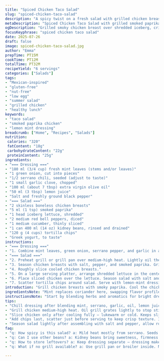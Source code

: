 ```yaml
---
title: "Spiced Chicken Taco Salad"
slug: "spiced-chicken-taco-salad"
description: "A spicy twist on a fresh salad with grilled chicken breasts seasoned with smoked paprika. Includes shredded iceberg lettuce, diced red bell peppers, sliced cucumbers, and canned kidney beans. Tossed with a lemon-mint dressing featuring fresh mint, green onions, and a touch of serrano pepper. Served with crunchy tortilla chips and a dollop of Greek yogurt. Gluten-free, nut-free, and egg-free option. Preparation involves grilling chicken, assembling fresh veggies, and blending a zesty dressing. Cooling the chicken before slicing helps keep textures crisp and flavors distinct."
metaDescription: "Spiced Chicken Taco Salad with grilled smoked paprika chicken, crunchy tortilla chips, lemon-mint dressing, kidney beans, cucumber, red bell peppers. Gluten-free, nut-free."
ogDescription: "Grilled smoky chicken breast over shredded iceberg, crisp peppers, cucumber, kidney beans, tortilla chips. Lemon-mint dressing with a serrano kick. Light, crunchy, fresh."
focusKeyphrase: "spiced chicken taco salad"
date: 2025-07-26
draft: false
image: spiced-chicken-taco-salad.jpg
author: "Emma"
prepTime: PT15M
cookTime: PT12M
totalTime: PT32M
recipeYield: "6 servings"
categories: ["Salads"]
tags:
- "Mexican-inspired"
- "gluten-free"
- "nut-free"
- "low egg"
- "summer salad"
- "grilled chicken"
- "healthy lunch"
keywords:
- "taco salad"
- "smoked paprika chicken"
- "lemon mint dressing"
breadcrumb: ["Home", "Recipes", "Salads"]
nutrition: 
 calories: "320"
 fatContent: "18g"
 carbohydrateContent: "22g"
 proteinContent: "25g"
ingredients:
- "=== Dressing ==="
- "180 ml (3/4 cup) fresh mint leaves (stems and/or leaves)"
- "1 green onion, cut into pieces"
- "1/2 serrano chili, seeded (adjust to taste)"
- "1 small garlic clove, chopped"
- "100 ml (about 7 tbsp) extra virgin olive oil"
- "50 ml (3 tbsp) lemon juice"
- "Salt and freshly ground black pepper"
- "=== Salad ==="
- "2 skinless boneless chicken breasts"
- "5 ml (1 tsp) smoked paprika"
- "1 head iceberg lettuce, shredded"
- "2 medium red bell peppers, diced"
- "1 medium cucumber, thinly sliced"
- "1 can 400 ml (14 oz) kidney beans, rinsed and drained"
- "120 g (4 cups) tortilla chips"
- "Greek yogurt, to taste"
instructions:
- "=== Dressing ==="
- "1. Combine mint leaves, green onion, serrano pepper, and garlic in a food processor. Season with salt and pepper. Pulse until finely chopped. Add olive oil and lemon juice. Blend until combined. Chill the dressing until ready to use."
- "=== Salad ==="
- "2. Preheat grill or grill pan over medium-high heat. Lightly oil the grates."
- "3. Season chicken breasts with salt, pepper, and smoked paprika. Grill about 6-7 minutes per side, until cooked through. Remove from heat and let rest until lukewarm. Wrap and refrigerate for 45 minutes to cool."
- "4. Roughly slice cooled chicken breasts."
- "5. On a large serving platter, arrange shredded lettuce in the center. Scatter red bell pepper, cucumber slices, kidney beans around edges."
- "6. Place sliced chicken over the lettuce. Season salad with salt and pepper to preference."
- "7. Scatter tortilla chips around salad. Serve with lemon-mint dressing and a side of Greek yogurt. Allow each person to build their own portions."
introduction: "Grill chicken breasts with smoky paprika. Cool the chicken before slicing. Shred crisp iceberg, dice sweet red peppers, slice cool cucumber. Use kidney beans instead of black beans for a fresh touch. A lemony dressing with mint and serrano adds herbaceous heat. Toss crunchy tortilla chips at the end. Greek yogurt for creaminess instead of sour cream. The salad assembles fast once ingredients are prepped. Mix textures: soft, crisp, creamy, and crunchy. A light meal with bursts of bright flavors, ideal for summer nights or quick lunches. No nuts, gluten-free, and egg-free for simpler allergies. Layer the plate first then drizzle, or serve dressing on the side if preferred. Let guests create their bites. Balanced and punchy."
ingredientsNote: "Mint replaces coriander here, swapping flavor profiles from earthy to fresh and cooling. Serrano pepper adds a milder heat than jalapeño used originally but keeps spice alive. Smoked paprika in place of chili powder for a woodsy flavored rub on chicken breasts. Iceberg lettuce instead of romaine for extra crunch and crispness. Red bell peppers and cucumber replace tomatoes and avocado. Kidney beans instead of black beans bring sweetness and texture. Olive oil used for dressing over canola, giving a fruitier note. Lemon juice stands in for lime, adding brightness but with slight tartness difference. Greek yogurt replaces sour cream with tang and creaminess. Tortilla chips swapped out for a similar crunchy option but measured slightly higher in quantity to satisfy more crunch lovers. Proportions reduced or increased by about 30% to adjust to servings and flavor balance shifts. No nuts or gluten kept intact to follow dietary restrictions."
instructionsNote: "Start by blending herbs and aromatics for bright dressing; chill to let flavors meld and thicken slightly. Meanwhile, preheat grill to medium-high, slightly less intense than high to avoid burning paprika-sprinkled chicken. Season chicken simply with salt, pepper, and smoked paprika. Grill 6-7 minutes each side, checking doneness carefully to avoid dryness. Cool chicken substantially to maintain firm texture upon slicing — plastic wrap tightly after resting prevents moisture loss in fridge for 45 minutes. Salad assembly in layers: shredded lettuce forms base, then vegetables scattered neatly around, beans next, then sliced chicken placed on top. Salt and pepper sprinkled over salad components for uniform seasoning. Chips added last for crunch to avoid sogginess. Dressing served chilled alongside for drizzling or dipping. Greek yogurt spooned generously next to salad for creamy contrast. Guests encouraged to build their own to control how much dressing and crunch each bite holds. Timing adjusted slightly — total cook and prep time shifts by 3 to 5 minutes compared to original for grilling and cooling steps. The overall process is simplified and the ingredients adjusted for a new flavor profile but same efficiency."
tips:
- "Chill dressing after blending mint, serrano, garlic, oil, lemon juice. Let flavors intensify, thicken slightly. Use food processor pulse. Ice cold dressing tastes brighter. Avoid watery mix by draining excess moisture from herbs if needed."
- "Grill chicken medium-high heat. Oil grill grates lightly to stop sticking. Smoked paprika sticks fast so watch timing. 6-7 minutes per side cooks chicken without drying. Let rest wrapped tightly before slicing to keep juices locked in and texture firm, avoid shredding or falling apart."
- "Slice chicken only after cooling fully — lukewarm or cold. Keeps slices firm, texture sharp. Slicing right after cooking risks mushy pieces, juice loss. Wrap in plastic wrap, refrigerate 45 minutes minimum. Can slice before serving to keep it neat, easier to serve assembled salad."
- "Add chips last, scatter just before serving to keep crisp texture. If chips added too soon, salad moisture will make them soggy fast. Can keep chips separate so each person adds crunch quantity they want and timing they prefer."
- "Season salad lightly after assembling with salt and pepper, allow room for dressing saltiness. Use iceberg lettuce or other crunchy leafy base but iceberg provides signature crispness. Arrange veggies, beans around edges for visual balance and texture contrast between soft, crisp, juicy, and creamy."
faq:
- "q: How spicy is this salad? a: Mild heat mostly from serrano. Seeds removed lowers burn. Smoked paprika just smoky, not hot. Adjust serrano to taste. No jalapeños. Can skip chili for no heat at all."
- "q: Can I use other beans? a: Kidney beans bring sweetness, firmness. Black beans can work but flavors shift, textures softer. Pinto beans less sweet. Rinse and drain beans well. Canned or cooked beans both fine."
- "q: How to store leftovers? a: Keep dressing separate — dressing makes salad soggy fast. Chicken kept cool wrapped. Lettuce stored airtight so no wilting. Chips stay crunchy if stored sealed, add fresh when eating again. Fruit or veggies lose snap if mixed hours early."
- "q: What if no grill available? a: Use grill pan or broiler inside. Moderate heat, oil pan well. Watch cooking time same as grill. Avoid direct flame if indoors. Cook chicken fully, rest before slicing wants firm texture, no drying out. Toss smoky paprika right before cooking."

---
```

